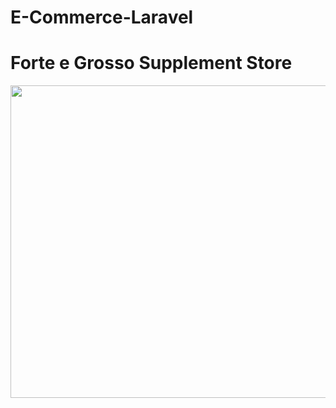 # E-Commerce-Laravel 

# Forte e Grosso Supplement Store

<div>
    <img src="https://user-images.githubusercontent.com/36573496/56173219-b5df4000-5fe4-11e9-8758-9dd548b5c42a.PNG" width = "1200" height = "500"
</div>

